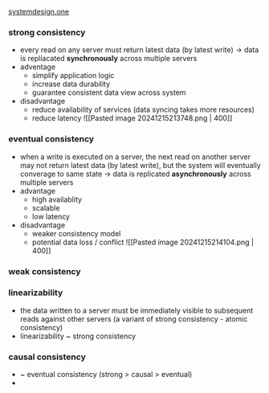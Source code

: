 [systemdesign.one](https://systemdesign.one/consistency-patterns/)

### strong consistency
- every read on any server must return latest data (by latest write) -> data is repliacated **synchronously** across multiple servers
- adventage
	- simplify application logic
	- increase data durability
	- guarantee consistent data view across system
- disadvantage
	- reduce availability of services (data syncing takes more resources)
	- reduce latency
![[Pasted image 20241215213748.png | 400]]

### eventual consistency
- when a write is executed on a server, the next read on another server may not return latest data (by latest write), but the system will eventually converage to same state -> data is replicated **asynchronously** across multiple servers
- advantage
	- high availablity
	- scalable
	- low latency
- disadvantage
	- weaker consistency model
	- potential data loss / conflict
![[Pasted image 20241215214104.png | 400]]
### weak consistency
### linearizability
- the data written to a server must be immediately visible to subsequent reads against other servers (a variant of strong consistency - atomic consistency)
- linearizability ~ strong consistency
### causal consistency
- ~ eventual consistency (strong > causal > eventual)
- 